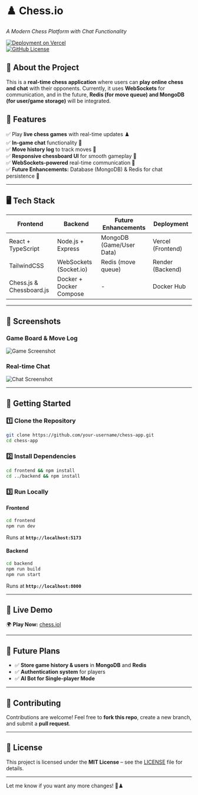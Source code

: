 # **♟️ Chess.io**  
_A Modern Chess Platform with Chat Functionality_  

[![Deployment on Vercel](https://img.shields.io/badge/Frontend-Vercel-black?style=flat&logo=vercel)](https://chess-io-alpha.vercel.app/)  
[![GitHub License](https://img.shields.io/github/license/your-username/chess-app)](LICENSE)  

## **🚀 About the Project**  
This is a **real-time chess application** where users can **play online chess and chat** with their opponents. Currently, it uses **WebSockets** for communication, and in the future, **Redis (for move queue) and MongoDB (for user/game storage)** will be integrated.  

## **🌟 Features**  
✅ Play **live chess games** with real-time updates ♟️  
✅ **In-game chat** functionality 💬  
✅ **Move history log** to track moves 📜  
✅ **Responsive chessboard UI** for smooth gameplay 🎨  
✅ **WebSockets-powered** real-time communication 🔗  
✅ **Future Enhancements:** Database (MongoDB) & Redis for chat persistence 🚀  

---

## **🖥️ Tech Stack**  
| Frontend | Backend | Future Enhancements | Deployment |
|----------|---------|--------------------|------------|
| React + TypeScript | Node.js + Express | MongoDB (Game/User Data) | Vercel (Frontend) |
| TailwindCSS | WebSockets (Socket.io) | Redis (move queue) | Render (Backend) |
| Chess.js & Chessboard.js | Docker + Docker Compose | - | Docker Hub |

---

## **📸 Screenshots**  
### **Game Board & Move Log**  
![Game Screenshot](https://your-image-link.com)  

### **Real-time Chat**  
![Chat Screenshot](https://your-image-link.com)  

---

## **🚀 Getting Started**  

### **1️⃣ Clone the Repository**  
```sh
git clone https://github.com/your-username/chess-app.git
cd chess-app
```

### **2️⃣ Install Dependencies**  
```sh
cd frontend && npm install
cd ../backend && npm install
```

### **3️⃣ Run Locally**  

#### **Frontend**
```sh
cd frontend
npm run dev
```
Runs at **`http://localhost:5173`**  

#### **Backend**
```sh
cd backend
npm run build
npm run start
```
Runs at **`http://localhost:8000`**  

---

## **🔗 Live Demo**  
🌍 **Play Now:** [chess.iol](https://chess-io-alpha.vercel.app/)  

---

## **📅 Future Plans**  
- ✅ **Store game history & users** in **MongoDB** and **Redis** 
- ✅ **Authentication system** for players  
- ✅ **AI Bot for Single-player Mode**  

---

## **🤝 Contributing**  
Contributions are welcome! Feel free to **fork this repo**, create a new branch, and submit a **pull request**.  

---

## **📜 License**  
This project is licensed under the **MIT License** – see the [LICENSE](LICENSE) file for details.  

---

Let me know if you want any more changes! 🚀♟️
